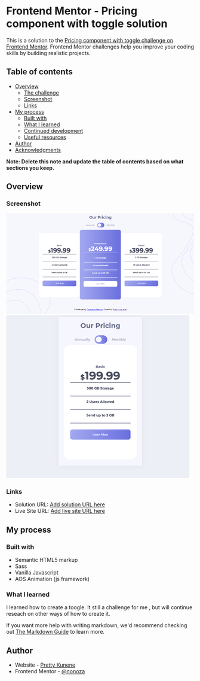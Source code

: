 # Frontend Mentor - Pricing component with toggle solution

This is a solution to the [Pricing component with toggle challenge on Frontend Mentor](https://www.frontendmentor.io/challenges/pricing-component-with-toggle-8vPwRMIC). Frontend Mentor challenges help you improve your coding skills by building realistic projects. 

## Table of contents

- [Overview](#overview)
  - [The challenge](#the-challenge)
  - [Screenshot](#screenshot)
  - [Links](#links)
- [My process](#my-process)
  - [Built with](#built-with)
  - [What I learned](#what-i-learned)
  - [Continued development](#continued-development)
  - [Useful resources](#useful-resources)
- [Author](#author)
- [Acknowledgments](#acknowledgments)

**Note: Delete this note and update the table of contents based on what sections you keep.**

## Overview



### Screenshot

![](./images/desktop.png)
![](./images/mobile.png )



### Links

- Solution URL: [Add solution URL here](https://your-solution-url.com)
- Live Site URL: [Add live site URL here](https://your-live-site-url.com)

## My process

### Built with

- Semantic HTML5 markup
- Sass
- Vanilla Javascript
- AOS Animation (js framework)




### What I learned

I learned how to create a toogle. It still a challenge for me , but will continue reseach on other ways of how to create it.



If you want more help with writing markdown, we'd recommend checking out [The Markdown Guide](https://www.markdownguide.org/) to learn more.



## Author

- Website - [Pretty Kunene ](https://prettynkunene.co.za/)
- Frontend Mentor - [@nonoza](https://www.frontendmentor.io/profile/nonoza)


